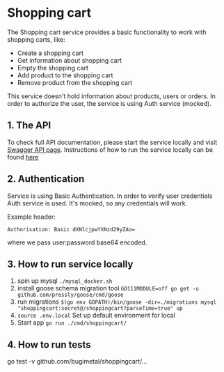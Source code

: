 Shopping cart
======
The Shopping cart service provides a basic functionality to work with shopping carts, like:
* Create a shopping cart
* Get information about shopping cart
* Empty the shopping cart
* Add product to the shopping cart
* Remove product from the shopping cart

This service doesn't hold information about products, users or orders. 
In order to authorize the user, the service is using Auth service (mocked). 


## 1. The API
To check full API documentation, please start the service locally and visit [Swagger API page](http://localhost:8080/swagger/).
Instructions of how to run the service locally can be found [here](#3-how-to-run-service-locally)

## 2. Authentication
Service is using Basic Authentication. 
In order to verify user credentials Auth service is used. It's mocked, so any credentials will work.

Example header: 
```
Authorisation: Basic dXNlcjpwYXNzd29yZAo=
```
where we pass user:password base64 encoded.


## 3. How to run service locally

1. spin up mysql `./mysql_docker.sh`
2. install goose schema migration tool `GO111MODULE=off go get -u github.com/pressly/goose/cmd/goose`
3. run migrations `$(go env GOPATH)/bin/goose -dir=./migrations mysql "shoppingcart:secret@/shoppingcart?parseTime=true" up`
4. `source .env.local` Set up default environment for local
5. Start app `go run ./cmd/shoppingcart/`

## 4. How to run tests

go test -v github.com/bugimetal/shoppingcart/...